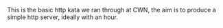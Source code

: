 This is the basic http kata we ran through at CWN, the aim is to produce a simple http server, ideally with an hour.
